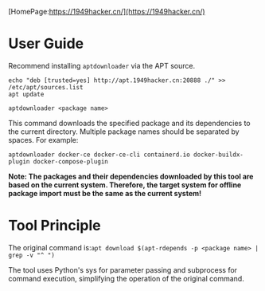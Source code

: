 [HomePage:https://1949hacker.cn/](https://1949hacker.cn/)

# User Guide

Recommend installing `aptdownloader` via the APT source.

```shell
echo "deb [trusted=yes] http://apt.1949hacker.cn:20888 ./" >> /etc/apt/sources.list
apt update
```

`aptdownloader <package name>`

This command downloads the specified package and its dependencies to the current directory. Multiple package names should be separated by spaces. For example:

`aptdownloader docker-ce docker-ce-cli containerd.io docker-buildx-plugin docker-compose-plugin`

**Note: The packages and their dependencies downloaded by this tool are based on the current system. Therefore, the target system for offline package import must be the same as the current system!**

# Tool Principle

The original command is:`apt download $(apt-rdepends -p <package name> | grep -v "^ ")`

The tool uses Python's sys for parameter passing and subprocess for command execution, simplifying the operation of the original command.